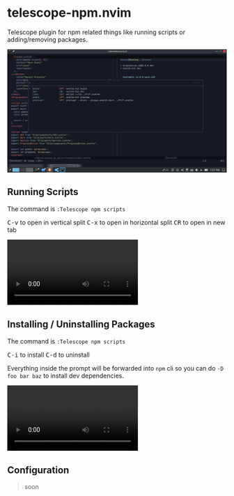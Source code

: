# telescope-npm.nvim

Telescope plugin for npm related things like running scripts or adding/removing packages.

<kbd><img src="./foo.png" /></kbd>


## Running Scripts

The command is `:Telescope npm scripts`

<kbd>C-v</kbd> to open in vertical split
<kbd>C-x</kbd> to open in horizontal split
<kbd>CR</kbd> to open in new tab

![scripts](https://user-images.githubusercontent.com/51877647/124688684-6822bb00-df01-11eb-9109-3c430638b2b7.mp4)

## Installing / Uninstalling Packages

The command is `:Telescope npm scripts`

<kbd>C-i</kbd> to install
<kbd>C-d</kbd> to uninstall

Everything inside the prompt will be forwarded into `npm` cli so you can do `-D foo bar baz` to install dev dependencies.

![packages](https://user-images.githubusercontent.com/51877647/124688695-6d800580-df01-11eb-988b-631d326fa7a4.mp4)


## Configuration

> soon
